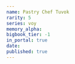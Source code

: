 ```yaml
---
name: Pastry Chef Tuvok
rarity: 5
series: voy
memory_alpha:
bigbook_tier: -1
in_portal: true
date:
published: true
---
```



